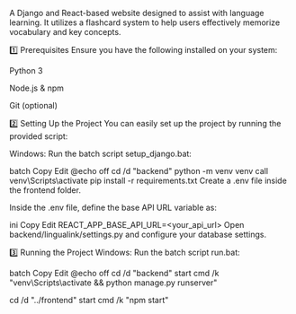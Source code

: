 A Django and React-based website designed to assist with language learning. It utilizes a flashcard system to help users effectively memorize vocabulary and key concepts.

1️⃣ Prerequisites
Ensure you have the following installed on your system:

Python 3

Node.js & npm

Git (optional)

2️⃣ Setting Up the Project
You can easily set up the project by running the provided script:

Windows:
Run the batch script setup_django.bat:

batch
Copy
Edit
@echo off
cd /d "backend"
python -m venv venv
call venv\Scripts\activate
pip install -r requirements.txt
Create a .env file inside the frontend folder.

Inside the .env file, define the base API URL variable as:

ini
Copy
Edit
REACT_APP_BASE_API_URL=<your_api_url>
Open backend/lingualink/settings.py and configure your database settings.

3️⃣ Running the Project
Windows:
Run the batch script run.bat:

batch
Copy
Edit
@echo off
cd /d "backend"
start cmd /k "venv\Scripts\activate && python manage.py runserver"

cd /d "../frontend"
start cmd /k "npm start"

